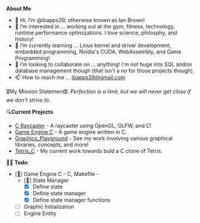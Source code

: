 **About Me**
- 👋 Hi, I’m @ibapps39, otherwise known as Ian Brown!
- 👀 I’m interested in ... working out at the gym, fitness, technology, runtime performance optimizations. I love science, philosphy, and history!
- 🌱 I’m currently learning ... Linux kernel and driver development, embedded programming, Nvidia's CUDA, WebAssembly, and Game Programming!
- 💞️ I’m looking to collaborate on ... anything! I'm not huge into SQL and/or database management though (that isn't a no for those projects though).
- 📫 How to reach me ... ibapps39@gmail.com 

🎖My Mission Statement🎖: *Perfection is a limit, but we will never get close if we don't strive to.*

🔍**Current Projects**
- [C Raycaster](https://github.com/ibapps39/Graphics_Playground/tree/main/demos/raycaster) - A raycaster using OpenGL, GLFW, and C!
- [Game Engine C](https://github.com/ibapps39/Game-Engine-C) - A game engine written in C.
- [Graphics_Playground](https://github.com/ibapps39/Graphics_Playground) - See my work involving various graphical libraries, concepts, and more!
- [Tetris_C](https://github.com/ibapps39/Tetris_C) - My current work towards buld a C clone of Tetris.
<!-- - [History Sync]() - Godot, C/C++ - Experience history through a historical timeline and geomtrical transformations.
- [Eyezekia - Metro Down]() - Unreal, C++ - An FPS experiment into creating a more satifying shooter experience and visuals to match. -->
<!-- - [C_Engine Demo]() - C, C++ - A demo using my own engine, 
- [Game Engine C](https://github.com/ibapps39/Game-Engine-C). -->

👨‍💻 **Todo**:
- [🚧] Game Engine C - C, Makefile - 
    - [🚧] State Manager
      - [X] Define state
      - [X] Define state manager
      - [X] Define state manager functions
    - [ ] Graphic Initialization
    - [ ] Engine Entity

<!---
ibapps39/ibapps39 is a ✨ special ✨ repository because its `README.md` (this file) appears on your GitHub profile.
You can click the Preview link to take a look at your changes.
--->
